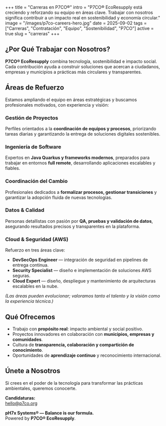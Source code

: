 +++
title = "Carreras en P7CO®"
intro = "P7CO® EcoResupply está creciendo y reforzando su equipo en áreas clave. Trabajar con nosotros significa contribuir a un impacto real en sostenibilidad y economía circular."
image = "/images/p7co-careers-hero.jpg"
date = 2025-09-02
tags = ["Carreras", "Contratación", "Equipo", "Sostenibilidad", "P7CO"]
active = true
slug = "carreras"
+++

## ¿Por Qué Trabajar con Nosotros?
**P7CO® EcoResupply** combina tecnología, sostenibilidad e impacto social.  
Cada contribución ayuda a construir soluciones que acercan a ciudadanos, empresas y municipios a prácticas más circulares y transparentes.  

## Áreas de Refuerzo
Estamos ampliando el equipo en áreas estratégicas y buscamos profesionales motivados, con experiencia y visión:

### Gestión de Proyectos
Perfiles orientados a la **coordinación de equipos y procesos**, priorizando tareas diarias y garantizando la entrega de soluciones digitales sostenibles.

### Ingeniería de Software
Expertos en **Java Quarkus y frameworks modernos**, preparados para trabajar en entornos **full remote**, desarrollando aplicaciones escalables y fiables.

### Coordinación del Cambio
Profesionales dedicados a **formalizar procesos, gestionar transiciones** y garantizar la adopción fluida de nuevas tecnologías.

### Datos & Calidad
Personas detallistas con pasión por **QA, pruebas y validación de datos**, asegurando resultados precisos y transparentes en la plataforma.

### Cloud & Seguridad (AWS)
Refuerzo en tres áreas clave:  
- **DevSecOps Engineer** — integración de seguridad en pipelines de entrega continua.  
- **Security Specialist** — diseño e implementación de soluciones AWS seguras.  
- **Cloud Expert** — diseño, despliegue y mantenimiento de arquitecturas escalables en la nube.  

*(Las áreas pueden evolucionar; valoramos tanto el talento y la visión como la experiencia técnica.)*

## Qué Ofrecemos
- Trabajo con **propósito real**: impacto ambiental y social positivo.  
- Proyectos innovadores en colaboración con **municipios, empresas y comunidades**.  
- Cultura de **transparencia, colaboración y compartición de conocimiento**.  
- Oportunidades de **aprendizaje continuo** y reconocimiento internacional.  

## Únete a Nosotros
Si crees en el poder de la tecnología para transformar las prácticas ambientales, queremos conocerte.  

**Candidaturas:**  
[hello@p7co.org](mailto:hello@p7co.org)  

**pH7x Systems® — Balance is our formula.**  
Powered by **P7CO® EcoResupply**.  
